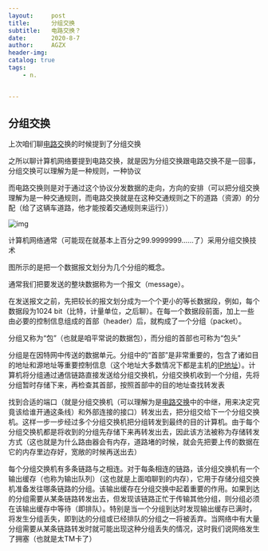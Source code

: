 ```yaml
---
layout:     post
title:      分组交换
subtitle:   电路交换？
date:       2020-8-7
author:     AGZX
header-img: 
catalog: true
tags:
    - n.


---
```


## 分组交换

上次咱们聊[电路交](https://mp.weixin.qq.com/s?__biz=MzI4Nzc2MzA3OQ==&mid=2247484671&idx=2&sn=be452c9d0df7a2c69d935a231641a8da&scene=21#wechat_redirect)换的时候提到了分组交换

之所以聊计算机网络要提到电路交换，就是因为分组交换跟电路交换不是一回事，分组交换可以理解为是一种规则，一种协议

而电路交换则是对于通过这个协议分发数据的走向，方向的安排（可以把分组交换理解为是一种交通规则，而电路交换就是在这种交通规则之下的道路（资源）的分配（给了这辆车道路，他才能按着交通规则来运行））

![img](https://mmbiz.qpic.cn/mmbiz_png/tMsLbdfwxoNicUAEZuHonjhCr1uicpZDtv5uvhDywAFghzGLawiapZhIgukhILPdqRByZZWiaLKQiaX9aXLd464O55w/640?wx_fmt=png&tp=webp&wxfrom=5&wx_lazy=1&wx_co=1)

计算机网络通常（可能现在就基本上百分之99.9999999……了）采用分组交换技术

图所示的是把一个数据报文划分为几个分组的概念。

通常我们把要发送的整块数据称为一个报文（message）。

在发送报文之前，先把较长的报文划分成为一个个更小的等长数据段，例如，每个数据段为1024 bit（比特，计量单位，之后聊）。在每一个数据段前面，加上一些由必要的控制信息组成的首部（header）后，就构成了一个分组（packet）。

分组又称为“包”（也就是咱平常说的数据包），而分组的首部也可称为“包头”

分组是在因特网中传送的数据单元。分组中的“首部”是非常重要的，包含了诸如目的地址和源地址等重要控制信息（这个地址大多数情况下都是主机的[IP地址](https://mp.weixin.qq.com/s?__biz=MzI4Nzc2MzA3OQ==&mid=2247484602&idx=2&sn=23820916c45fef1a4b1d9c7246f729ae&scene=21#wechat_redirect)）。计算机将分组通过通信链路直接发送给分组交换机，分组交换机收到一个分组，先将分组暂时存储下来，再检查其首部，按照首部中的目的地址查找转发表

找到合适的端口（就是分组交换机（可以理解为是[电路交换](https://mp.weixin.qq.com/s?__biz=MzI4Nzc2MzA3OQ==&mid=2247484671&idx=2&sn=be452c9d0df7a2c69d935a231641a8da&scene=21#wechat_redirect)中的中继，用来决定究竟该给谁开通这条线）和外部连接的接口）转发出去，把分组交给下一个分组交换机。这样一步一步经过多个分组交换机把分组转发到最终的目的计算机。由于每个分组交换机都是将收到的分组先存储下来再转发出去，因此该方法被称为存储转发方式（这也就是为什么路由器会有内存，道路堵的时候，就会先把要上传的数据在它的内存里边存好，宽敞的时候再送出去）

每个分组交换机有多条链路与之相连。对于每条相连的链路，该分组交换机有一个输出缓存（也称为输出队列）（这也就是上面咱聊到的内存），它用于存储分组交换机准备发往哪条链路的分组。该输出缓存在分组交换中起着重要的作用。如果到达的分组需要从某条链路转发出去，但发现该链路正忙于传输其他分组，则分组必须在该输出缓存中等待（即排队）。特别是当一个分组到达时发现输出缓存已满时，将发生分组丢失，即到达的分组或已经排队的分组之一将被丢弃。当网络中有大量分组需要从某条链路转发时就可能出现这种分组丢失的情况，这时我们说网络发生了拥塞（也就是太TM卡了）

